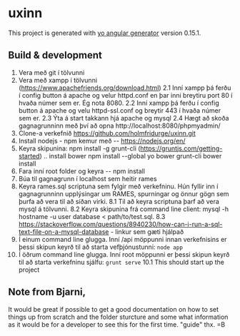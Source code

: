 # uxinn

This project is generated with [yo angular generator](https://github.com/yeoman/generator-angular)
version 0.15.1.

## Build & development

1. Vera með git í tölvunni
2. Vera með xampp í tölvunni (https://www.apachefriends.org/download.html)
	2.1 Inní xampp þá ferðu í config button á apache og velur httpd.conf en þar inni breytiru port 80 í hvaða númer sem er. Ég nota 8080.
	2.2 Inní xampp þá ferðu í config button á apache og velu httpd-ssl.conf og breytir 443 í hvaða númer sem er. 
	2.3 Ýta á start takkann hjá apache og mysql
	2.4 Hægt að skoða gagnagrunninn með því að opna http://localhost:8080/phpmyadmin/
3. Clone-a verkefnið https://github.com/holmfridurge/uxinn.git
4. Install nodejs - npm kemur með -- https://nodejs.org/en/
5. Keyra skipunina: npm install -g grunt-cli (https://gruntjs.com/getting-started)
.. install bower npm install --global yo bower grunt-cli
bower install
6. Fara inní root folder og keyra
	-- npm install
7. Búa til gagnagrunn í localhost sem heitir rames
8. Keyra rames.sql scriptuna sem fylgir með verkefninu. Hún fyllir inn í gagnagrunninn upplýsingar um RAMES, spurningar og önnur gögn sem þurfa að vera til að síðan virki.
    8.1 Til að keyra scriptuna þarf að vera mysql á tölvunni.
    8.2 Keyra skipunina frá command line client: mysql -h hostname -u user database < path/to/test.sql.
    8.3 https://stackoverflow.com/questions/8940230/how-can-i-run-a-sql-text-file-on-a-mysql-database - linkur sem gæti hjálpað
9. Í einum command line glugga. Inní /api möppunni innan verkefnisins er þessi skipun keyrð til að starta vefþjónustunni: `node app`
10. Í öðrum command line glugga. Inní root möppunni er þessi skipun keyrð til að starta verkefninu sjálfu: `grunt serve`
    10.1 This should start up the project


## Note from Bjarni, 

It would be great if possible to get a good documentation on how to set things up from scratch and the folder sturcture and some what information as it would be for a developer to see this for the first time. "guide" thx.
=B